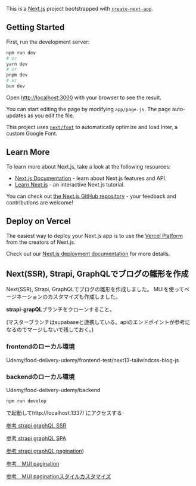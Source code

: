 This is a [Next.js](https://nextjs.org/) project bootstrapped with [`create-next-app`](https://github.com/vercel/next.js/tree/canary/packages/create-next-app).

## Getting Started

First, run the development server:

```bash
npm run dev
# or
yarn dev
# or
pnpm dev
# or
bun dev
```

Open [http://localhost:3000](http://localhost:3000) with your browser to see the result.

You can start editing the page by modifying `app/page.js`. The page auto-updates as you edit the file.

This project uses [`next/font`](https://nextjs.org/docs/basic-features/font-optimization) to automatically optimize and load Inter, a custom Google Font.

## Learn More

To learn more about Next.js, take a look at the following resources:

- [Next.js Documentation](https://nextjs.org/docs) - learn about Next.js features and API.
- [Learn Next.js](https://nextjs.org/learn) - an interactive Next.js tutorial.

You can check out [the Next.js GitHub repository](https://github.com/vercel/next.js/) - your feedback and contributions are welcome!

## Deploy on Vercel

The easiest way to deploy your Next.js app is to use the [Vercel Platform](https://vercel.com/new?utm_medium=default-template&filter=next.js&utm_source=create-next-app&utm_campaign=create-next-app-readme) from the creators of Next.js.

Check out our [Next.js deployment documentation](https://nextjs.org/docs/deployment) for more details.


## Next(SSR), Strapi, GraphQLでブログの雛形を作成
Next(SSR), Strapi, GraphQLでブログの雛形を作成しました。
MUIを使ってページネーションのカスタマイズも作成しました。

**strapi-grapQL**ブランチをクローンすること。

(マスターブランチはsupabaseと連携している。apiのエンドポイントが参考になるのでマージしないで残しておく。)


### frontendのローカル環境
Udemy/food-delivery-udemy/frontend-test/next13-tailwindcss-blog-js

### backendのローカル環境
Udemy/food-delivery-udemy/backend
```
npm run develop
```
で起動してhttp://localhost:1337/
にアクセスする



[参考 strapi graphQL SSR](https://www.apollographql.com/blog/how-to-use-apollo-client-with-next-js-13#next-js-server-components-cache)

[参考 strapi graphQL SPA](https://strapi.io/blog/how-to-build-a-to-do-app-using-next-js-and-strapi)

[参考 strapi graphQL pagination](https://docs.strapi.io/dev-docs/api/graphql#pagination-by-page))

[参考　MUI pagination](https://mui.com/material-ui/react-pagination/)

[参考　MUI paginationスタイルカスタマイズ](https://mui.com/material-ui/api/pagination/#css)

